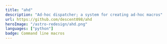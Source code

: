 ```yaml
---
title: "ahd"
description: "Ad-hoc dispatcher; a system for creating ad-hoc macros"
url: https://github.com/descent098/ahd
heroImage: "/astro-redesign/ahd.png"
languages: ["python"]
badge: Command line macros
---
```



